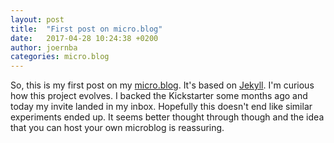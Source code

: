 ```yaml
---
layout: post
title:  "First post on micro.blog"
date:   2017-04-28 10:24:38 +0200
author: joernba
categories: micro.blog
---
```

So, this is my first post on my [micro.blog](https://micro.blog). It's based on [Jekyll](https://jekyllrb.com).
I'm curious how this project evolves. I backed the Kickstarter some months ago and today my invite landed in my inbox. Hopefully this doesn't end like similar experiments ended up. It seems better thought through though and the idea that you can host your own microblog is reassuring.
